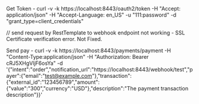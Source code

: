 Get Token - curl -v -k https://localhost:8443/oauth2/token -H "Accept: application/json" -H "Accept-Language: en_US" -u "111:password" -d "grant_type=client_credentials"

// send request by RestTemplate to webhook endpoint not working - SSL Certificate verification error. Not Fixed.

Send pay - curl -v -k https://localhost:8443/payments/payment -H "Content-Type:application/json" -H "Authorization: Bearer cRJ5XHgVljF6osYa" -d '{"intent":"order","notification_url":"https://localhost:8443/webhook/test","payer":{"email":"test@example.com"},"transaction":{"external_id":"123456789","amount":{"value":"300","currency":"USD"},"description":"The payment transaction description"}}'

